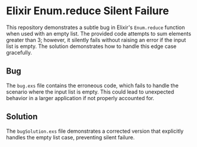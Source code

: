 # Elixir Enum.reduce Silent Failure

This repository demonstrates a subtle bug in Elixir's `Enum.reduce` function when used with an empty list.  The provided code attempts to sum elements greater than 3; however, it silently fails without raising an error if the input list is empty.  The solution demonstrates how to handle this edge case gracefully.

## Bug
The `bug.exs` file contains the erroneous code, which fails to handle the scenario where the input list is empty.  This could lead to unexpected behavior in a larger application if not properly accounted for.

## Solution
The `bugSolution.exs` file demonstrates a corrected version that explicitly handles the empty list case, preventing silent failure.